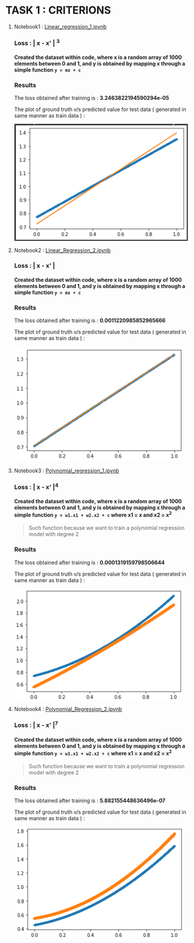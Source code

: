 # TASK 1 : CRITERIONS

1. Notebook1 : [Linear_regression_1.ipynb](https://github.com/akhilagrawal1001/Pclub-Secy-Task1/blob/master/Linear_regression_1.ipynb)

    ### Loss : | x - x' | <sup>3</sup>

    #### Created the dataset within code, where x is a random array of 1000 elements between 0 and 1, and y is obtained by mapping x through a simple function `y = mx + c`

    ### Results

    The loss obtained after training is : **3.2463822194590294e-05**

    The plot of ground truth v/s predicted value for test data ( generated in same manner as train data ) :

    ![Image](https://github.com/akhilagrawal1001/Pclub-Secy-Task1/blob/master/assets/LR1.png)

2. Notebook2 : [Linear_Regression_2.ipynb](https://github.com/akhilagrawal1001/Pclub-Secy-Task1/blob/master/Linear_Regression_2.ipynb)

    ### Loss : | x - x' |

    #### Created the dataset within code, where x is a random array of 1000 elements between 0 and 1, and y is obtained by mapping x through a simple function `y = mx + c`

    ### Results

    The loss obtained after training is : **0.0011220985852965666**

    The plot of ground truth v/s predicted value for test data ( generated in same manner as train data ) :

    ![Image](https://github.com/akhilagrawal1001/Pclub-Secy-Task1/blob/master/assets/LR2.png)

3. Notebook3 : [Polynomial_regression_1.ipynb](https://github.com/akhilagrawal1001/Pclub-Secy-Task1/blob/master/Polynomial_regression_1.ipynb)

    ### Loss : | x - x' |<sup>4</sup>

    #### Created the dataset within code, where x is a random array of 1000 elements between 0 and 1, and y is obtained by mapping x through a simple function `y = w1.x1 + w2.x2 + c` where x1 = x and x2 = x<sup>2</sup> 
    > Such function because we want to train a polynomial regression model with degree 2

    ### Results

    The loss obtained after training is : **0.0001319159798506644**

    The plot of ground truth v/s predicted value for test data ( generated in same manner as train data ) :

    ![Image](https://github.com/akhilagrawal1001/Pclub-Secy-Task1/blob/master/assets/PR1.png)

4. Notebook4 : [Polynomial_Regression_2.ipynb](https://github.com/akhilagrawal1001/Pclub-Secy-Task1/blob/master/Polynomial_Regression_2.ipynb)

    ### Loss : | x - x' |<sup>7</sup>

    #### Created the dataset within code, where x is a random array of 1000 elements between 0 and 1, and y is obtained by mapping x through a simple function `y = w1.x1 + w2.x2 + c` where x1 = x and x2 = x<sup>2</sup> 
    > Such function because we want to train a polynomial regression model with degree 2

    ### Results

    The loss obtained after training is : **5.882155448636496e-07**

    The plot of ground truth v/s predicted value for test data ( generated in same manner as train data ) :

    ![Image](https://github.com/akhilagrawal1001/Pclub-Secy-Task1/blob/master/assets/PR2.png)
